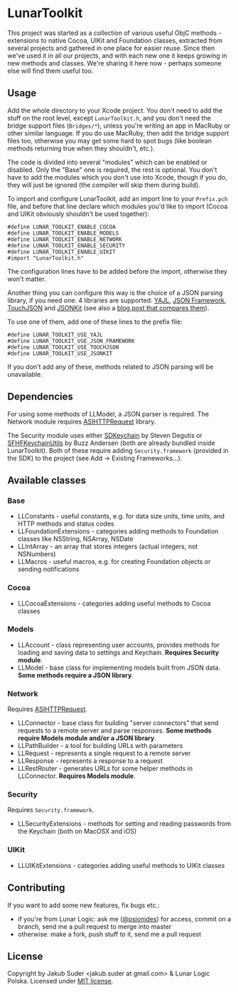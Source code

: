 # LunarToolkit

This project was started as a collection of various useful ObjC methods - extensions to native Cocoa, UIKit and
Foundation classes, extracted from several projects and gathered in one place for easier reuse. Since then we've used it
in all our projects, and with each new one it keeps growing in new methods and classes. We're sharing it here now -
perhaps someone else will find them useful too.

## Usage

Add the whole directory to your Xcode project. You don't need to add the stuff on the root level, except
`LunarToolkit.h`, and you don't need the bridge support files (`Bridges/*`), unless you're writing an app in MacRuby or
other similar language. If you do use MacRuby, then add the bridge support files too, otherwise you may get some hard to
spot bugs (like boolean methods returning true when they shouldn't, etc.).

The code is divided into several "modules" which can be enabled or disabled. Only the "Base" one is required, the rest
is optional. You don't have to add the modules which you don't use into Xcode, though if you do, they will just be
ignored (the compiler will skip them during build).

To import and configure LunarToolkit, add an import line to your `Prefix.pch` file, and before that line declare
which modules you'd like to import (Cocoa and UIKit obviously shouldn't be used together):

    #define LUNAR_TOOLKIT_ENABLE_COCOA
    #define LUNAR_TOOLKIT_ENABLE_MODELS
    #define LUNAR_TOOLKIT_ENABLE_NETWORK
    #define LUNAR_TOOLKIT_ENABLE_SECURITY
    #define LUNAR_TOOLKIT_ENABLE_UIKIT
    #import "LunarToolkit.h"

The configuration lines have to be added before the import, otherwise they won't matter.

Another thing you can configure this way is the choice of a JSON parsing library, if you need one. 4 libraries are
supported: [YAJL](http://github.com/gabriel/yajl-objc), [JSON Framework](http://stig.github.com/json-framework),
[TouchJSON](https://github.com/schwa/TouchJSON) and [JSONKit](https://github.com/johnezang/JSONKit) (see also a
[blog post that compares them](http://psionides.eu/2010/12/12/cocoa-json-parsing-libraries-part-2)).

To use one of them, add one of these lines to the prefix file:

    #define LUNAR_TOOLKIT_USE_YAJL
    #define LUNAR_TOOLKIT_USE_JSON_FRAMEWORK
    #define LUNAR_TOOLKIT_USE_TOUCHJSON
    #define LUNAR_TOOLKIT_USE_JSONKIT

If you don't add any of these, methods related to JSON parsing will be unavailable.

## Dependencies

For using some methods of LLModel, a JSON parser is required. The Network module requires
[ASIHTTPRequest](http://allseeing-i.com/ASIHTTPRequest) library.

The Security module uses either [SDKeychain](https://github.com/sdegutis/SDKeychain) by Steven Degutis or
[SFHFKeychainUtils](https://github.com/ldandersen/scifihifi-iphone) by Buzz Andersen (both are already bundled inside
LunarToolkit). Both of these require adding `Security.framework` (provided in the SDK) to the project (see Add ->
Existing Frameworks...).

## Available classes

### Base

* LLConstants - useful constants, e.g. for data size units, time units, and HTTP methods and status codes
* LLFoundationExtensions - categories adding methods to Foundation classes like NSString, NSArray, NSDate
* LLIntArray - an array that stores integers (actual integers, not NSNumbers)
* LLMacros - useful macros, e.g. for creating Foundation objects or sending notifications

### Cocoa

* LLCocoaExtensions - categories adding useful methods to Cocoa classes

### Models

* LLAccount - class representing user accounts, provides methods for loading and saving data to settings and Keychain. **Requires Security module**.
* LLModel - base class for implementing models built from JSON data. **Some methods require a JSON library**.

### Network

Requires [ASIHTTPRequest](http://allseeing-i.com/ASIHTTPRequest).

* LLConnector - base class for building "server connectors" that send requests to a remote server and parse responses. **Some methods require Models module and/or a JSON library**.
* LLPathBuilder - a tool for building URLs with parameters
* LLRequest - represents a single request to a remote server
* LLResponse - represents a response to a request
* LLRestRouter - generates URLs for some helper methods in LLConnector. **Requires Models module**.

### Security

Requires `Security.framework`.

* LLSecurityExtensions - methods for setting and reading passwords from the Keychain (both on MacOSX and iOS)

### UIKit

* LLUIKitExtensions - categories adding useful methods to UIKit classes


## Contributing

If you want to add some new features, fix bugs etc.:

* if you're from Lunar Logic: ask me ([@psionides](http://github.com/psionides)) for access, commit on a branch, send me a pull request to merge into master
* otherwise: make a fork, push stuff to it, send me a pull request

## License

Copyright by Jakub Suder <jakub.suder at gmail.com> & Lunar Logic Polska. Licensed under
[MIT license](https://github.com/LunarLogicPolska/LunarToolkit/blob/master/MIT-LICENSE.txt).

